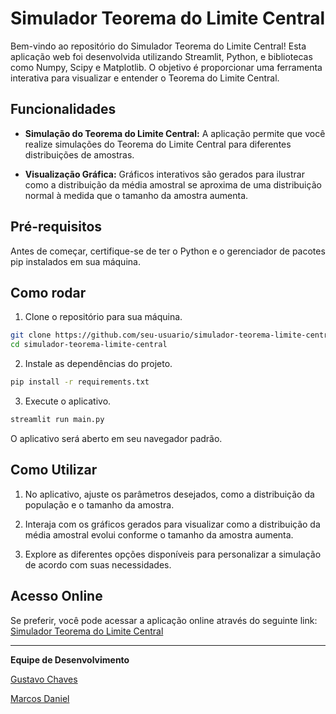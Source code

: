 # Simulador Teorema do Limite Central

Bem-vindo ao repositório do Simulador Teorema do Limite Central! Esta aplicação web foi desenvolvida utilizando Streamlit, Python, e bibliotecas como Numpy, Scipy e Matplotlib. O objetivo é proporcionar uma ferramenta interativa para visualizar e entender o Teorema do Limite Central.

## Funcionalidades

- **Simulação do Teorema do Limite Central:** A aplicação permite que você realize simulações do Teorema do Limite Central para diferentes distribuições de amostras.

- **Visualização Gráfica:** Gráficos interativos são gerados para ilustrar como a distribuição da média amostral se aproxima de uma distribuição normal à medida que o tamanho da amostra aumenta.

## Pré-requisitos

Antes de começar, certifique-se de ter o Python e o gerenciador de pacotes pip instalados em sua máquina.

## Como rodar

1. Clone o repositório para sua máquina.

```bash
git clone https://github.com/seu-usuario/simulador-teorema-limite-central.git
cd simulador-teorema-limite-central
```

2. Instale as dependências do projeto.

```bash
pip install -r requirements.txt
```

3. Execute o aplicativo.

```bash
streamlit run main.py
```

O aplicativo será aberto em seu navegador padrão.

## Como Utilizar

1. No aplicativo, ajuste os parâmetros desejados, como a distribuição da população e o tamanho da amostra.

2. Interaja com os gráficos gerados para visualizar como a distribuição da média amostral evolui conforme o tamanho da amostra aumenta.

3. Explore as diferentes opções disponíveis para personalizar a simulação de acordo com suas necessidades.

## Acesso Online

Se preferir, você pode acessar a aplicação online através do seguinte link: [Simulador Teorema do Limite Central](https://teoremalimitecentral-simulador.streamlit.app/)


---

**Equipe de Desenvolvimento**

[Gustavo Chaves](https://github.com/gustavochavesferreira)

[Marcos Daniel](https://github.com/souza-marcos)

